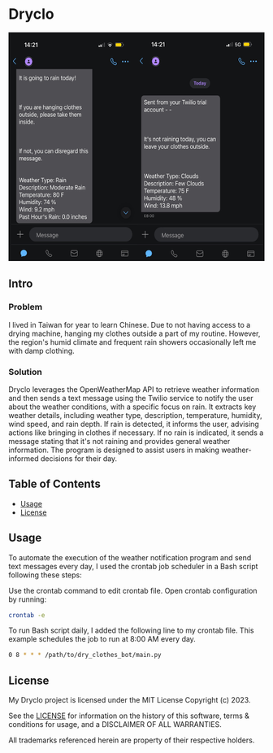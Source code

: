 # Dryclo

<div align="center">
    <img alt="Screenshot" src="files/dry_clothes_bot_3.png" width="600px" height="450px">
</div>



## Intro

### Problem
I lived in Taiwan for year to learn Chinese. Due to not having access to a drying machine, hanging my clothes outside a part of my routine. However, the region's humid climate and frequent rain showers occasionally left me with damp clothing.

### Solution
Dryclo leverages the OpenWeatherMap API to retrieve weather information and then sends a text message using the Twilio service to notify the user about the weather conditions, with a specific focus on rain. It extracts key weather details, including weather type, description, temperature, humidity, wind speed, and rain depth. If rain is detected, it informs the user, advising actions like bringing in clothes if necessary. If no rain is indicated, it sends a message stating that it's not raining and provides general weather information. The program is designed to assist users in making weather-informed decisions for their day.

## Table of Contents
- [Usage](#Usage)
- [License](#License)

## Usage
To automate the execution of the weather notification program and send text messages every day, I used the crontab job scheduler in a Bash script following these steps:

Use the crontab command to edit crontab file. Open crontab configuration by running:

```bash
crontab -e
```

To run Bash script daily, I added the following line to my crontab file. This example schedules the job to run at 8:00 AM every day. 

```bash
0 8 * * * /path/to/dry_clothes_bot/main.py
```
## License
My Dryclo project is licensed under the MIT License Copyright (c) 2023.

See the [LICENSE](https://github.com/ekdeguzm/dry_clothes_bot/LICENSE) for information on the history of this software, terms & conditions for usage, and a DISCLAIMER OF ALL WARRANTIES.

All trademarks referenced herein are property of their respective holders.
